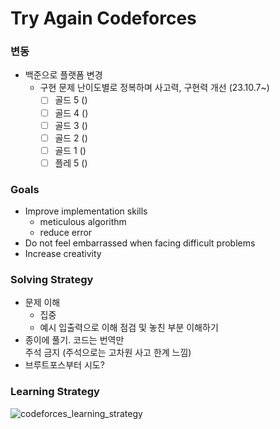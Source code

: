 # Try Again Codeforces

### 변동
- 백준으로 플랫폼 변경
  - 구현 문제 난이도별로 정복하며 사고력, 구현력 개선 (23.10.7~)
    - [ ] 골드 5 ()
    - [ ] 골드 4 ()
    - [ ] 골드 3 ()
    - [ ] 골드 2 ()
    - [ ] 골드 1 ()
    - [ ] 플레 5 ()

### Goals
  - Improve implementation skills
    - meticulous algorithm
    - reduce error
  - Do not feel embarrassed when facing difficult problems
  - Increase creativity
  
### Solving Strategy
  - 문제 이해
    - 집중
    - 예시 입출력으로 이해 점검 및 놓친 부분 이해하기
  - 종이에 풀기. 코드는 번역만  
    주석 금지 (주석으로는 고차원 사고 한계 느낌)
  - 브루트포스부터 시도?


### Learning Strategy
![codeforces_learning_strategy](https://user-images.githubusercontent.com/100839953/208234400-aff10a53-aca8-4ede-9d5d-d783d97f63fb.png)
